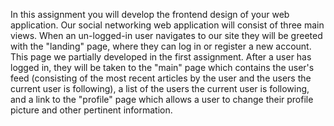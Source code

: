 In this assignment you will develop the frontend design of your web application.
Our social networking web application will consist of three main views. When an un-logged-in user navigates to our site they
will be greeted with the "landing" page, where they can log in or register a new account. This page we partially developed in the
first assignment. After a user has logged in, they will be taken to the "main" page which contains the user's feed (consisting of
the most recent articles by the user and the users the current user is following), a list of the users the current user is following,
and a link to the "profile" page which allows a user to change their profile picture and other pertinent information.
